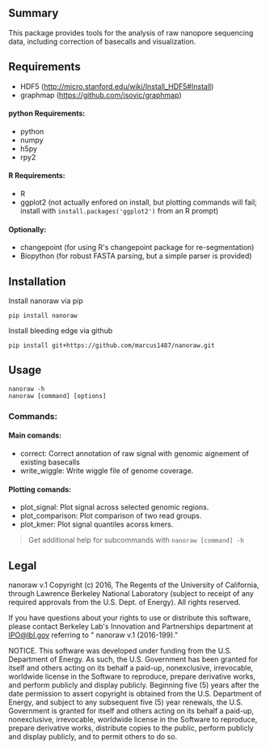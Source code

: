 ## Summary
This package provides tools for the analysis of raw nanopore sequencing data, including correction of basecalls and visualization.

## Requirements

- HDF5 (<http://micro.stanford.edu/wiki/Install_HDF5#Install>)
- graphmap (<https://github.com/isovic/graphmap>)

#### python Requirements:
- python
- numpy
- h5py
- rpy2

#### R Requirements:
- R
- ggplot2 (not actually enfored on install, but plotting commands will fail; install with `install.packages('ggplot2')` from an R prompt)

#### Optionally:
- changepoint (for using R's changepoint package for re-segmentation)
- Biopython (for robust FASTA parsing, but a simple parser is provided)

## Installation
Install nanoraw via pip
```
pip install nanoraw
```

Install bleeding edge via github
```
pip install git+https://github.com/marcus1487/nanoraw.git
```

## Usage

```
nanoraw -h
nanoraw [command] [options]
```

### Commands:
#### Main comands:
- correct: Correct annotation of raw signal with genomic aignement of existing basecalls
- write_wiggle: Write wiggle file of genome coverage.

#### Plotting comands:
- plot_signal: Plot signal across selected genomic regions.
- plot_comparison: Plot comparison of two read groups.
- plot_kmer: Plot signal quantiles acorss kmers.

> Get additional help for subcommands with `nanoraw [command] -h`

## Legal
nanoraw v.1 Copyright (c) 2016, The Regents of the University of California, through Lawrence Berkeley National Laboratory (subject to receipt of any required approvals from the U.S. Dept. of Energy).  All rights reserved.

If you have questions about your rights to use or distribute this software, please contact Berkeley Lab's Innovation and Partnerships department at IPO@lbl.gov referring to " nanoraw v.1 (2016-199)."

NOTICE.  This software was developed under funding from the U.S. Department of Energy.  As such, the U.S. Government has been granted for itself and others acting on its behalf a paid-up, nonexclusive, irrevocable, worldwide license in the Software to reproduce, prepare derivative works, and perform publicly and display publicly.  Beginning five (5) years after the date permission to assert copyright is obtained from the U.S. Department of Energy, and subject to any subsequent five (5) year renewals, the U.S. Government is granted for itself and others acting on its behalf a paid-up, nonexclusive, irrevocable, worldwide license in the Software to reproduce, prepare derivative works, distribute copies to the public, perform publicly and display publicly, and to permit others to do so.
